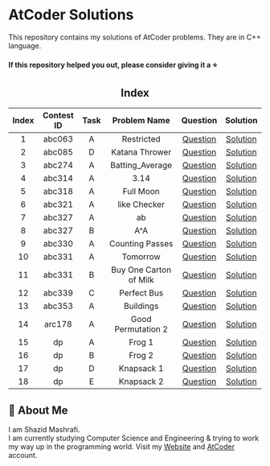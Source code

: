 # AtCoder Solutions

This repository contains my solutions of AtCoder problems. They are in C++ language.  

#### If this repository helped you out, please consider giving it a :star:

<div align="center">

## Index 

| Index  | Contest ID  |  Task  | Problem Name | Question | Solution |
| :----: | :---------: | :----: | :----------: | :------: | :------: |
| 1 | abc063 | A | Restricted | [Question](https://atcoder.jp/contests/abc063/tasks/abc063_a) | [Solution](https://github.com/ShazidMashrafi/AtCoder-Solutions/tree/main/Codes/abc063%20A%20-%20Restricted)
| 2 | abc085 | D | Katana Thrower | [Question](https://atcoder.jp/contests/abc085/tasks/abc085_d) | [Solution](https://github.com/ShazidMashrafi/AtCoder-Solutions/tree/main/Codes/abc085%20D%20-%20Katana%20Thrower)
| 3 | abc274 | A | Batting_Average | [Question](https://atcoder.jp/contests/abc274/tasks/abc274_a) | [Solution](https://github.com/ShazidMashrafi/AtCoder-Solutions/tree/main/Codes/abc274%20A%20-%20Batting_Average)
| 4 | abc314 | A | 3.14 | [Question](https://atcoder.jp/contests/abc314/tasks/abc314_a) | [Solution](https://github.com/ShazidMashrafi/AtCoder-Solutions/tree/main/Codes/abc314%20A%20-%203.14)
| 5 | abc318 | A | Full Moon | [Question](https://atcoder.jp/contests/abc318/tasks/abc318_a) | [Solution](https://github.com/ShazidMashrafi/AtCoder-Solutions/tree/main/Codes/abc318%20A%20-%20Full%20Moon)
| 6 | abc321 | A | like Checker | [Question](https://atcoder.jp/contests/abc321/tasks/abc321_a) | [Solution](https://github.com/ShazidMashrafi/AtCoder-Solutions/tree/main/Codes/abc321%20A%20-%20like%20Checker)
| 7 | abc327 | A | ab | [Question](https://atcoder.jp/contests/abc327/tasks/abc327_a) | [Solution](https://github.com/ShazidMashrafi/AtCoder-Solutions/tree/main/Codes/abc327%20A%20-%20ab)
| 8 | abc327 | B | A^A | [Question](https://atcoder.jp/contests/abc327/tasks/abc327_b) | [Solution](https://github.com/ShazidMashrafi/AtCoder-Solutions/tree/main/Codes/abc327%20B%20-%20A^A)
| 9 | abc330 | A | Counting Passes | [Question](https://atcoder.jp/contests/abc330/tasks/abc330_a) | [Solution](https://github.com/ShazidMashrafi/AtCoder-Solutions/tree/main/Codes/abc330%20A%20-%20Counting%20Passes)
| 10 | abc331 | A | Tomorrow | [Question](https://atcoder.jp/contests/abc331/tasks/abc331_a) | [Solution](https://github.com/ShazidMashrafi/AtCoder-Solutions/tree/main/Codes/abc331%20A%20-%20Tomorrow)
| 11 | abc331 | B | Buy One Carton of Milk | [Question](https://atcoder.jp/contests/abc331/tasks/abc331_b) | [Solution](https://github.com/ShazidMashrafi/AtCoder-Solutions/tree/main/Codes/abc331%20B%20-%20Buy%20One%20Carton%20of%20Milk)
| 12 | abc339 | C | Perfect Bus | [Question](https://atcoder.jp/contests/abc339/tasks/abc339_c) | [Solution](https://github.com/ShazidMashrafi/AtCoder-Solutions/tree/main/Codes/abc339%20C%20-%20Perfect%20Bus)
| 13 | abc353 | A | Buildings | [Question](https://atcoder.jp/contests/abc353/tasks/abc353_a) | [Solution](https://github.com/ShazidMashrafi/AtCoder-Solutions/tree/main/Codes/abc353%20A%20-%20Buildings)
| 14 | arc178 | A | Good Permutation 2 | [Question](https://atcoder.jp/contests/arc178/tasks/arc178_a) | [Solution](https://github.com/ShazidMashrafi/AtCoder-Solutions/tree/main/Codes/arc178%20A%20-%20Good%20Permutation%202)
| 15 | dp | A | Frog 1 | [Question](https://atcoder.jp/contests/dp/tasks/dp_a) | [Solution](https://github.com/ShazidMashrafi/AtCoder-Solutions/tree/main/Codes/dp%20A%20-%20Frog%201)
| 16 | dp | B | Frog 2 | [Question](https://atcoder.jp/contests/dp/tasks/dp_b) | [Solution](https://github.com/ShazidMashrafi/AtCoder-Solutions/tree/main/Codes/dp%20B%20-%20Frog%202)
| 17 | dp | D | Knapsack 1 | [Question](https://atcoder.jp/contests/dp/tasks/dp_d) | [Solution](https://github.com/ShazidMashrafi/AtCoder-Solutions/tree/main/Codes/dp%20D%20-%20Knapsack%201)
| 18 | dp | E | Knapsack 2 | [Question](https://atcoder.jp/contests/dp/tasks/dp_e) | [Solution](https://github.com/ShazidMashrafi/AtCoder-Solutions/tree/main/Codes/dp%20E%20-%20Knapsack%202)



</div>

## 🚀 About Me

I am Shazid Mashrafi.  
I am currently studying Computer Science and Engineering & trying to work my way up in the programming world.
Visit my [Website](https://shazidmashrafi.com) and [AtCoder](https://atcoder.jp/users/shazidmashrafi) account.